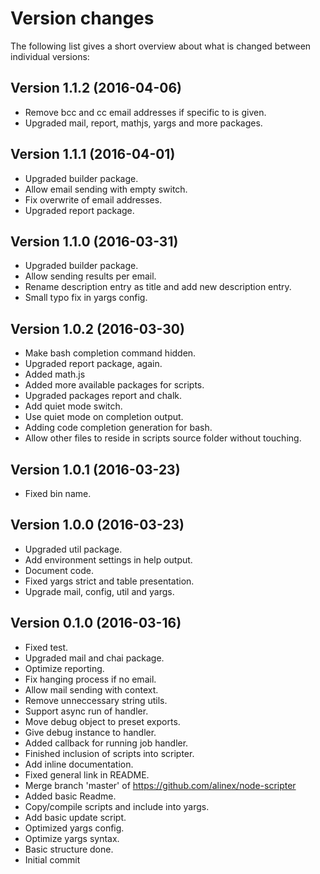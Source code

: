 Version changes
=================================================

The following list gives a short overview about what is changed between
individual versions:

Version 1.1.2 (2016-04-06)
-------------------------------------------------
- Remove bcc and cc email addresses if specific to is given.
- Upgraded mail, report, mathjs, yargs and more packages.

Version 1.1.1 (2016-04-01)
-------------------------------------------------
- Upgraded builder package.
- Allow email sending with empty switch.
- Fix overwrite of email addresses.
- Upgraded report package.

Version 1.1.0 (2016-03-31)
-------------------------------------------------
- Upgraded builder package.
- Allow sending results per email.
- Rename description entry as title and add new description entry.
- Small typo fix in yargs config.

Version 1.0.2 (2016-03-30)
-------------------------------------------------
- Make bash completion command hidden.
- Upgraded report package, again.
- Added math.js
- Added more available packages for scripts.
- Upgraded packages report and chalk.
- Add quiet mode switch.
- Use quiet mode on completion output.
- Adding code completion generation for bash.
- Allow other files to reside in scripts source folder without touching.

Version 1.0.1 (2016-03-23)
-------------------------------------------------
- Fixed bin name.

Version 1.0.0 (2016-03-23)
-------------------------------------------------
- Upgraded util package.
- Add environment settings in help output.
- Document code.
- Fixed yargs strict and table presentation.
- Upgrade mail, config, util and yargs.

Version 0.1.0 (2016-03-16)
-------------------------------------------------
- Fixed test.
- Upgraded mail and chai package.
- Optimize reporting.
- Fix hanging process if no email.
- Allow mail sending with context.
- Remove unneccessary string utils.
- Support async run of handler.
- Move debug object to preset exports.
- Give debug instance to handler.
- Added callback for running job handler.
- Finished inclusion of scripts into scripter.
- Add inline documentation.
- Fixed general link in README.
- Merge branch 'master' of https://github.com/alinex/node-scripter
- Added basic Readme.
- Copy/compile scripts and include into yargs.
- Add basic update script.
- Optimized yargs config.
- Optimize yargs syntax.
- Basic structure done.
- Initial commit

